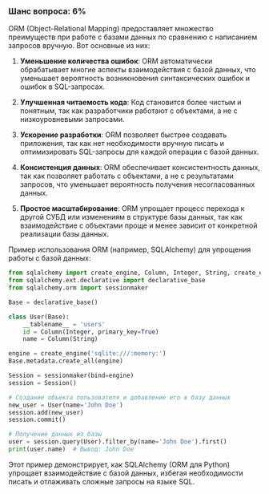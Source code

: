 ### Шанс вопроса: 6%

ORM (Object-Relational Mapping) предоставляет множество преимуществ при работе с базами данных по сравнению с написанием запросов вручную. Вот основные из них:

1. **Уменьшение количества ошибок**: ORM автоматически обрабатывает многие аспекты взаимодействия с базой данных, что уменьшает вероятность возникновения синтаксических ошибок и ошибок в SQL-запросах.

2. **Улучшенная читаемость кода**: Код становится более чистым и понятным, так как разработчики работают с объектами, а не с низкоуровневыми запросами.

3. **Ускорение разработки**: ORM позволяет быстрее создавать приложения, так как нет необходимости вручную писать и оптимизировать SQL-запросы для каждой операции с базой данных.

4. **Консистенция данных**: ORM обеспечивает консистентность данных, так как позволяет работать с объектами, а не с результатами запросов, что уменьшает вероятность получения несогласованных данных.

5. **Простое масштабирование**: ORM упрощает процесс перехода к другой СУБД или изменениям в структуре базы данных, так как взаимодействие с объектами проще и менее зависит от конкретной реализации базы данных.

Пример использования ORM (например, SQLAlchemy) для упрощения работы с базой данных:
```python
from sqlalchemy import create_engine, Column, Integer, String, create_engine
from sqlalchemy.ext.declarative import declarative_base
from sqlalchemy.orm import sessionmaker

Base = declarative_base()

class User(Base):
    __tablename__ = 'users'
    id = Column(Integer, primary_key=True)
    name = Column(String)

engine = create_engine('sqlite:///:memory:')
Base.metadata.create_all(engine)

Session = sessionmaker(bind=engine)
session = Session()

# Создание объекта пользователя и добавление его в базу данных
new_user = User(name='John Doe')
session.add(new_user)
session.commit()

# Получение данных из базы
user = session.query(User).filter_by(name='John Doe').first()
print(user.name)  # Вывод: John Doe
```
Этот пример демонстрирует, как SQLAlchemy (ORM для Python) упрощает взаимодействие с базой данных, избегая необходимости писать и отлаживать сложные запросы на языке SQL.